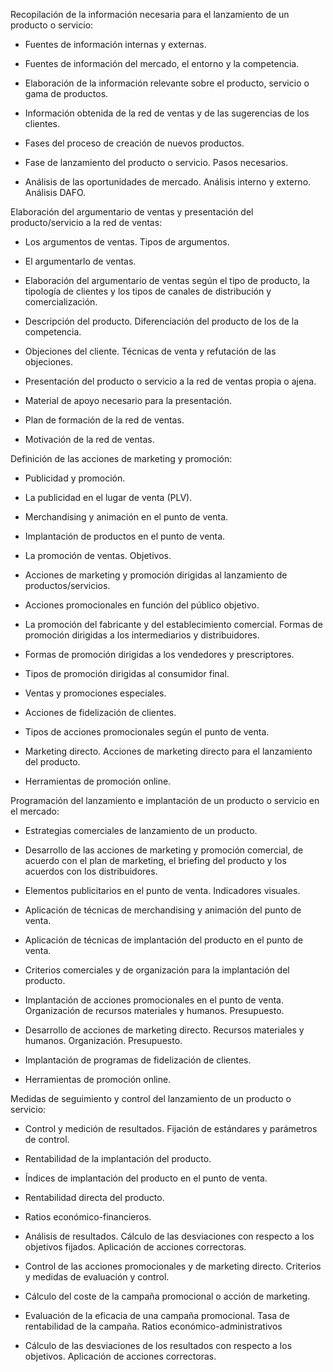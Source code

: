 Recopilación de la información necesaria para el lanzamiento de un producto o servicio:

- Fuentes de información internas y externas.

- Fuentes de información del mercado, el entorno y la competencia.

- Elaboración de la información relevante sobre el producto, servicio o gama de productos.

- Información obtenida de la red de ventas y de las sugerencias de los clientes.

- Fases del proceso de creación de nuevos productos.

- Fase de lanzamiento del producto o servicio. Pasos necesarios.

- Análisis de las oportunidades de mercado. Análisis interno y externo. Análisis DAFO.

Elaboración del argumentario de ventas y presentación del producto/servicio a la red de ventas:

- Los argumentos de ventas. Tipos de argumentos.

- El argumentarlo de ventas.

- Elaboración del argumentario de ventas según el tipo de producto, la tipología de clientes y los tipos de canales de distribución y comercialización.

- Descripción del producto. Diferenciación del producto de los de la competencia.

- Objeciones del cliente. Técnicas de venta y refutación de las objeciones.

- Presentación del producto o servicio a la red de ventas propia o ajena.

- Material de apoyo necesario para la presentación.

- Plan de formación de la red de ventas.

- Motivación de la red de ventas.

Definición de las acciones de marketing y promoción:

- Publicidad y promoción.

- La publicidad en el lugar de venta (PLV).

- Merchandising y animación en el punto de venta.

- Implantación de productos en el punto de venta.

- La promoción de ventas. Objetivos.

- Acciones de marketing y promoción dirigidas al lanzamiento de productos/servicios.

- Acciones promocionales en función del público objetivo.

- La promoción del fabricante y del establecimiento comercial. Formas de promoción dirigidas a los intermediarios y distribuidores.

- Formas de promoción dirigidas a los vendedores y prescriptores.

- Tipos de promoción dirigidas al consumidor final.

- Ventas y promociones especiales.

- Acciones de fidelización de clientes.

- Tipos de acciones promocionales según el punto de venta.

- Marketing directo. Acciones de marketing directo para el lanzamiento del producto.

- Herramientas de promoción online.

Programación del lanzamiento e implantación de un producto o servicio en el mercado:

- Estrategias comerciales de lanzamiento de un producto.

- Desarrollo de las acciones de marketing y promoción comercial, de acuerdo con el plan de marketing, el briefing del producto y los acuerdos con los distribuidores.

- Elementos publicitarios en el punto de venta. Indicadores visuales.

- Aplicación de técnicas de merchandising y animación del punto de venta.

- Aplicación de técnicas de implantación del producto en el punto de venta.

- Criterios comerciales y de organización para la implantación del producto.

- Implantación de acciones promocionales en el punto de venta. Organización de recursos materiales y humanos. Presupuesto.

- Desarrollo de acciones de marketing directo. Recursos materiales y humanos. Organización. Presupuesto.

- Implantación de programas de fidelización de clientes.

- Herramientas de promoción online.

Medidas de seguimiento y control del lanzamiento de un producto o servicio:

- Control y medición de resultados. Fijación de estándares y parámetros de control.

- Rentabilidad de la implantación del producto.

- Índices de implantación del producto en el punto de venta.

- Rentabilidad directa del producto.

- Ratios económico-financieros.

- Análisis de resultados. Cálculo de las desviaciones con respecto a los objetivos fijados. Aplicación de acciones correctoras.

- Control de las acciones promocionales y de marketing directo. Criterios y medidas de evaluación y control.

- Cálculo del coste de la campaña promocional o acción de marketing.

- Evaluación de la eficacia de una campaña promocional. Tasa de rentabilidad de la campaña. Ratios económico-administrativos

- Cálculo de las desviaciones de los resultados con respecto a los objetivos. Aplicación de acciones correctoras.
